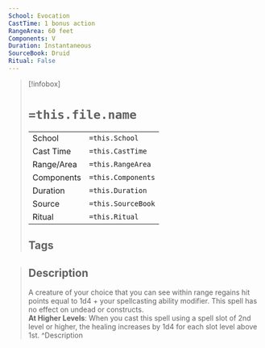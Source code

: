 ```yaml
---
School: Evocation
CastTime: 1 bonus action
RangeArea: 60 feet
Components: V
Duration: Instantaneous
SourceBook: Druid
Ritual: False
---
```

> [!infobox]
>
> # `=this.file.name`
> |            |                    |
> | ---------- | ------------------ |
> | School     | `=this.School`     |
> | Cast Time  | `=this.CastTime`   |
> | Range/Area | `=this.RangeArea`  |
> | Components | `=this.Components` |
> | Duration   | `=this.Duration`   |
> | Source     | `=this.SourceBook` |
> | Ritual     | `=this.Ritual`     |
>## Tags
>

> ## Description
> A creature of your choice that you can see within range regains hit points equal to 1d4 + your spellcasting ability modifier. This spell has no effect on undead or constructs.<br> <b>At Higher Levels</b>: When you cast this spell using a spell slot of 2nd level or higher, the healing increases by 1d4 for each slot level above 1st. 
> ^Description
